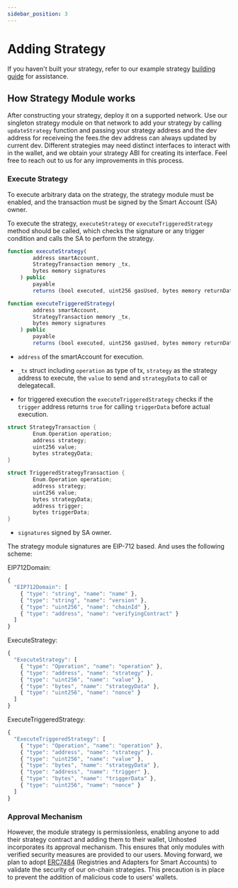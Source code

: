 ```yaml
---
sidebar_position: 3
---
```


# Adding Strategy

If you haven't built your strategy, refer to our example strategy [building guide](./StrategyGuide) for assistance.

## How Strategy Module works

After constructing your strategy, deploy it on a supported network. Use our singleton strategy module on that network to add your strategy by calling `updateStrategy` function and passing your strategy address and the dev address for receiveing the fees.the dev address can always updated by current dev. Different strategies may need distinct interfaces to interact with in the wallet, and we obtain your strategy ABI for creating its interface. Feel free to reach out to us for any improvements in this process.

### Execute Strategy

To execute arbitrary data on the strategy, the strategy module must be enabled, and the transaction must be signed by the Smart Account (SA) owner.

To execute the strategy, `executeStrategy` or `executeTriggeredStrategy` method should be called, which checks the signature or any trigger condition and calls the SA to perform the strategy.

```js
function executeStrategy(
        address smartAccount,
        StrategyTransaction memory _tx,
        bytes memory signatures
    ) public
        payable
        returns (bool executed, uint256 gasUsed, bytes memory returnData);
```

```js
function executeTriggeredStrategy(
        address smartAccount,
        StrategyTransaction memory _tx,
        bytes memory signatures
    ) public
        payable
        returns (bool executed, uint256 gasUsed, bytes memory returnData);
```

- `address` of the smartAccount for execution.

- `_tx` struct including `operation` as type of tx, `strategy` as the strategy address to execute, the `value` to send and `strategyData` to call or delegatecall.

- for triggered execution the `executeTriggeredStrategy` checks if the `trigger` address returns `true` for calling `triggerData` before actual execution.

```objectivec
struct StrategyTransaction {
        Enum.Operation operation;
        address strategy;
        uint256 value;
        bytes strategyData;
}
```

```objectivec
struct TriggeredStrategyTransaction {
        Enum.Operation operation;
        address strategy;
        uint256 value;
        bytes strategyData;
        address trigger;
        bytes triggerData;
}
```

- `signatures` signed by SA owner.

The strategy module signatures are EIP-712 based. And uses the following scheme:

EIP712Domain:

```js
{
  "EIP712Domain": [
    { "type": "string", "name": "name" },
    { "type": "string", "name": "version" },
    { "type": "uint256", "name": "chainId" },
    { "type": "address", "name": "verifyingContract" }
  ]
}
```

ExecuteStrategy:

```js
{
  "ExecuteStrategy": [
    { "type": "Operation", "name": "operation" },
    { "type": "address", "name": "strategy" },
    { "type": "uint256", "name": "value" },
    { "type": "bytes", "name": "strategyData" },
    { "type": "uint256", "name": "nonce" }
  ]
}
```

ExecuteTriggeredStrategy:

```js
{
  "ExecuteTriggeredStrategy": [
    { "type": "Operation", "name": "operation" },
    { "type": "address", "name": "strategy" },
    { "type": "uint256", "name": "value" },
    { "type": "bytes", "name": "strategyData" },
    { "type": "address", "name": "trigger" },
    { "type": "bytes", "name": "triggerData" },
    { "type": "uint256", "name": "nonce" }
  ]
}
```

### Approval Mechanism

However, the module strategy is permissionless, enabling anyone to add their strategy contract and adding them to their wallet, Unhosted incorporates its approval mechanism. This ensures that only modules with verified security measures are provided to our users. Moving forward, we plan to adopt [ERC7484](https://eips.ethereum.org/EIPS/eip-7484) (Registries and Adapters for Smart Accounts) to validate the security of our on-chain strategies. This precaution is in place to prevent the addition of malicious code to users' wallets.
